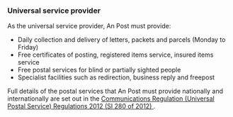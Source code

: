 ###  Universal service provider

As the universal service provider, An Post must provide:

  * Daily collection and delivery of letters, packets and parcels (Monday to Friday) 
  * Free certificates of posting, registered items service, insured items service 
  * Free postal services for blind or partially sighted people 
  * Specialist facilities such as redirection, business reply and freepost 

Full details of the postal services that An Post must provide nationally and
internationally are set out in the [ Communications Regulation (Universal
Postal Service) Regulations 2012 (SI 280 of 2012)
](http://www.irishstatutebook.ie/2012/en/si/0280.html) .
